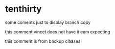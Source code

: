 # tenthirty

some coments just to display branch copy 

this comment vincet does not have ii eam expecting 

this comment is from backup claases 
